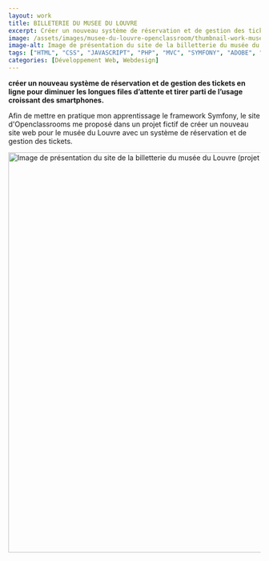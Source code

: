 ```yaml
---
layout: work
title: BILLETERIE DU MUSEE DU LOUVRE
excerpt: Créer un nouveau système de réservation et de gestion des tickets avec Symfony.
image: /assets/images/musee-du-louvre-openclassroom/thumbnail-work-musee-du-louvre-symfony.jpg
image-alt: Image de présentation du site de la billetterie du musée du Louvre (projet openclassrooms) 
tags: ["HTML", "CSS", "JAVASCRIPT", "PHP", "MVC", "SYMFONY", "ADOBE", "XD"]
categories: [Développement Web, Webdesign]
---
```


<p><strong>cr&eacute;er un nouveau syst&egrave;me de r&eacute;servation et de gestion des tickets en ligne pour diminuer les longues files d&rsquo;attente et tirer parti de l&rsquo;usage croissant des smartphones.</strong></p>

<p>Afin de mettre en pratique mon apprentissage le framework Symfony, le site d&#39;Openclassrooms me propos&eacute; dans un projet fictif de cr&eacute;er un nouveau site web pour le mus&eacute;e du Louvre avec un&nbsp;syst&egrave;me de r&eacute;servation et de gestion des tickets.&nbsp;</p>

<p class="center"><img alt="Image de présentation du site de la billetterie du musée du Louvre (projet openclassrooms) " height="800" src="{{ 'assets/images/musee-du-louvre-openclassroom/thumbnail-work-musee-du-louvre-symfony.jpg' | relative_url }}"  /></p>

<p>&nbsp;</p>